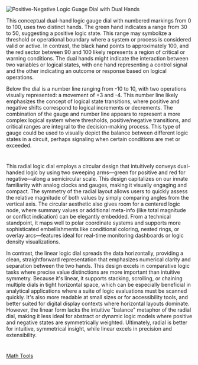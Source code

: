 ![Positive-Negative Logic Guage Dial with Dual Hands](https://github.com/user-attachments/assets/d59f62f2-7157-4eda-a74e-24f90bf9e2a6)

This conceptual dual-hand logic gauge dial with numbered markings from 0 to 100, uses two distinct hands. The green hand indicates a range from 30 to 50, suggesting a positive logic state. This range may symbolize a threshold or operational boundary where a system or process is considered valid or active. In contrast, the black hand points to approximately 100, and the red sector between 90 and 100 likely represents a region of critical or warning conditions. The dual hands might indicate the interaction between two variables or logical states, with one hand representing a control signal and the other indicating an outcome or response based on logical operations.

Below the dial is a number line ranging from -10 to 10, with two operations visually represented: a movement of +3 and -4. This number line likely emphasizes the concept of logical state transitions, where positive and negative shifts correspond to logical increments or decrements. The combination of the gauge and number line appears to represent a more complex logical system where thresholds, positive/negative transitions, and critical ranges are integral to the decision-making process. This type of gauge could be used to visually depict the balance between different logic states in a circuit, perhaps signaling when certain conditions are met or exceeded.

#

This radial logic dial employs a circular design that intuitively conveys dual-handed logic by using two sweeping arms—green for positive and red for negative—along a semicircular scale. This design capitalizes on our innate familiarity with analog clocks and gauges, making it visually engaging and compact. The symmetry of the radial layout allows users to quickly assess the relative magnitude of both values by simply comparing angles from the vertical axis. The circular aesthetic also gives room for a centered logic node, where summary values or additional meta-info (like total magnitude or conflict indication) can be elegantly embedded. From a technical standpoint, it maps well to polar coordinate systems and supports more sophisticated embellishments like conditional coloring, nested rings, or overlay arcs—features ideal for real-time monitoring dashboards or logic density visualizations.

In contrast, the linear logic dial spreads the data horizontally, providing a clean, straightforward representation that emphasizes numerical clarity and separation between the two hands. This design excels in comparative logic tasks where precise value distinctions are more important than intuitive symmetry. Because it's linear, it supports stacking, scrolling, or chaining multiple dials in tight horizontal space, which can be especially beneficial in analytical applications where a suite of logic evaluations must be scanned quickly. It's also more readable at small sizes or for accessibility tools, and better suited for digital display contexts where horizontal layouts dominate. However, the linear form lacks the intuitive "balance" metaphor of the radial dial, making it less ideal for abstract or dynamic logic models where positive and negative states are symmetrically weighted. Ultimately, radial is better for intuitive, symmetrical insight, while linear excels in precision and extensibility.

#

[Math Tools](https://github.com/sourceduty/Math_Tools)
